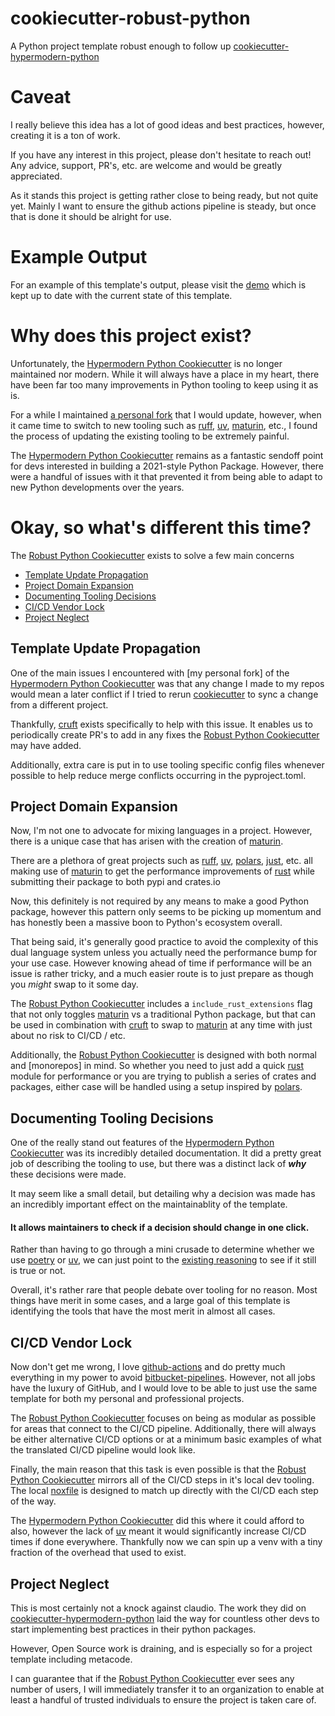 # cookiecutter-robust-python

A Python project template robust enough to follow up [cookiecutter-hypermodern-python]

# Caveat

I really believe this idea has a lot of good ideas and best practices, however, creating it is a ton of work.

If you have any interest in this project, please don't hesitate to reach out!
Any advice, support, PR's, etc. are welcome and would be greatly appreciated.

As it stands this project is getting rather close to being ready, but not quite yet. Mainly I want to ensure the github actions pipeline is steady, but once that is done it should be alright for use.

# Example Output
For an example of this template's output, please visit the [demo](https://github.com/56kyle/robust-python-demo) which is kept up to date with the current state of this template.

# Why does this project exist?

Unfortunately, the [Hypermodern Python Cookiecutter] is no longer maintained nor modern.
While it will always have a place in my heart, there have been far too many improvements in Python tooling to keep using it as is.

For a while I maintained [a personal fork](https://github.com/56kyle/cookiecutter-hypermodern-python) that I would update, however, when it came time to switch
to new tooling such as [ruff], [uv], [maturin], etc., I found the process of updating the existing tooling to be extremely painful.

The [Hypermodern Python Cookiecutter] remains as a fantastic sendoff point for devs interested in building a 2021-style Python Package. However, there were
a handful of issues with it that prevented it from being able to adapt to new Python developments over the years.

# Okay, so what's different this time?

The [Robust Python Cookiecutter] exists to solve a few main concerns

- [Template Update Propagation](#template-update-propagation)
- [Project Domain Expansion](#project-domain-expansion)
- [Documenting Tooling Decisions](#documenting-tooling-decisions)
- [CI/CD Vendor Lock](#cicd-vendor-lock)
- [Project Neglect](#project-neglect)

## Template Update Propagation

One of the main issues I encountered with [my personal fork] of the [Hypermodern Python Cookiecutter] was that any change
I made to my repos would mean a later conflict if I tried to rerun [cookiecutter] to sync a change from a different project.

Thankfully, [cruft] exists specifically to help with this issue. It enables us to periodically create PR's to add in any fixes
the [Robust Python Cookiecutter] may have added.

Additionally, extra care is put in to use tooling specific config files whenever possible to help reduce merge conflicts occurring
in the pyproject.toml.

## Project Domain Expansion

Now, I'm not one to advocate for mixing languages in a project. However, there is a unique case that has arisen with the creation of [maturin].

There are a plethora of great projects such as [ruff], [uv], [polars], [just], etc. all making use of [maturin] to get the performance improvements of [rust] while
submitting their package to both pypi and crates.io

Now, this definitely is not required by any means to make a good Python package, however this pattern only seems to be picking up momentum and has honestly been a massive boon
to Python's ecosystem overall.

That being said, it's generally good practice to avoid the complexity of this dual language system unless you actually need the performance bump for your use case. However knowing ahead of time if performance
will be an issue is rather tricky, and a much easier route is to just prepare as though you _might_ swap to it some day.

The [Robust Python Cookiecutter] includes a `include_rust_extensions` flag that not only toggles [maturin] vs a traditional Python package,
but that can be used in combination with [cruft] to swap to [maturin] at any time with just about no risk to CI/CD / etc.

Additionally, the [Robust Python Cookiecutter] is designed with both normal and [monorepos] in mind. So whether you need to just add
a quick [rust] module for performance or you are trying to publish a series of crates and packages, either case will be handled using a setup inspired by [polars].

## Documenting Tooling Decisions

One of the really stand out features of the [Hypermodern Python Cookiecutter] was its incredibly detailed documentation.
It did a pretty great job of describing the tooling to use, but there was a distinct lack of **_why_** these decisions were made.

It may seem like a small detail, but detailing why a decision was made has an incredibly important effect on the maintainablity of the template.

#### **It allows maintainers to check if a decision should change in one click.**

Rather than having to go through a mini crusade to determine whether we use [poetry] or [uv], we can just point to the
[existing reasoning](https://cookiecutter-robust-python.readthedocs.io/en/latest/topics/02_dependency_management.md#option-2--term--poetry) to see if it still is true or not.

Overall, it's rather rare that people debate over tooling for no reason. Most things have merit in some cases, and a large goal of this template is identifying the tools that have the most merit in almost all cases.

## CI/CD Vendor Lock

Now don't get me wrong, I love [github-actions] and do pretty much everything in my power to avoid [bitbucket-pipelines].
However, not all jobs have the luxury of GitHub, and I would love to be able to just use the same template for both my personal and professional projects.

The [Robust Python Cookiecutter] focuses on being as modular as possible for areas that connect to the CI/CD pipeline. Additionally, there will always be either alternative
CI/CD options or at a minimum basic examples of what the translated CI/CD pipeline would look like.

Finally, the main reason that this task is even possible is that the [Robust Python Cookiecutter] mirrors all of the CI/CD steps in it's local dev tooling.
The local [noxfile] is designed to match up directly with the CI/CD each step of the way.

The [Hypermodern Python Cookiecutter] did this where it could afford to also, however the lack of [uv] meant it would significantly increase CI/CD times if done everywhere.
Thankfully now we can spin up a venv with a tiny fraction of the overhead that used to exist.

## Project Neglect

This is most certainly not a knock against claudio. The work they did on [cookiecutter-hypermodern-python] laid the way for countless other devs to start
implementing best practices in their python packages.

However, Open Source work is draining, and is especially so for a project template including metacode.

I can guarantee that if the [Robust Python Cookiecutter] ever sees any number of users, I will immediately transfer it to an organization to enable at least a handful
of trusted individuals to ensure the project is taken care of.

[bitbucket-pipelines]: https://support.atlassian.com/bitbucket-cloud/docs/write-a-pipe-for-bitbucket-pipelines/
[cookiecutter]: https://cookiecutter.readthedocs.io/en/stable/
[cookiecutter-hypermodern-python]: https://github.com/cjolowicz/cookiecutter-hypermodern-python
[cookiecutter-robust-python]: https://github.com/56kyle/cookiecutter-robust-python
[cruft]: https://cruft.github.io/cruft/
[github-actions]: https://docs.github.com/en/actions
[hypermodern python cookiecutter]: https://github.com/cjolowicz/cookiecutter-hypermodern-python
[just]: https://github.com/casey/just?tab=readme-ov-fil
[maturin]: https://github.com/PyO3/maturin
[noxfile]: https://github.com/56kyle/cookiecutter-robust-python/blob/main/%7B%7Bcookiecutter.project_name%7D%7D/noxfile.py
[poetry]: https://python-poetry.org/docs/
[polars]: https://github.com/pola-rs/polars
[robust python cookiecutter]: https://github.com/56kyle/cookiecutter-robust-python
[ruff]: https://docs.astral.sh/ruff/
[rust]: https://www.rust-lang.org/learn
[rye]: https://rye.astral.sh/
[uv]: https://docs.astral.sh/uv/
